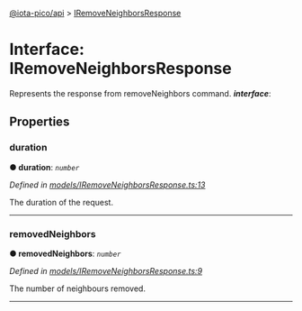 [@iota-pico/api](../README.md) > [IRemoveNeighborsResponse](../interfaces/iremoveneighborsresponse.md)



# Interface: IRemoveNeighborsResponse


Represents the response from removeNeighbors command.
*__interface__*: 



## Properties
<a id="duration"></a>

###  duration

**●  duration**:  *`number`* 

*Defined in [models/IRemoveNeighborsResponse.ts:13](https://github.com/iotaeco/iota-pico-api/blob/bd84cdd/src/models/IRemoveNeighborsResponse.ts#L13)*



The duration of the request.




___

<a id="removedneighbors"></a>

###  removedNeighbors

**●  removedNeighbors**:  *`number`* 

*Defined in [models/IRemoveNeighborsResponse.ts:9](https://github.com/iotaeco/iota-pico-api/blob/bd84cdd/src/models/IRemoveNeighborsResponse.ts#L9)*



The number of neighbours removed.




___


